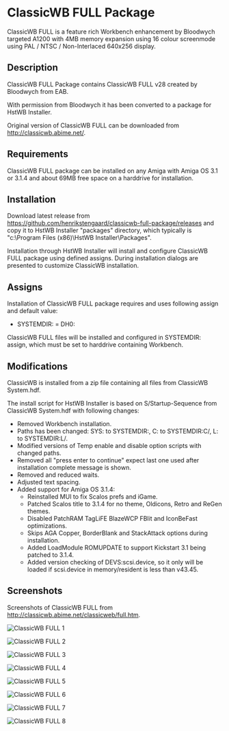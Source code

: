 # ClassicWB FULL Package

ClassicWB FULL is a feature rich Workbench enhancement by Bloodwych targeted A1200 with 4MB memory expansion using 16 colour screenmode using PAL / NTSC / Non-Interlaced 640x256 display.

## Description

ClassicWB FULL Package contains ClassicWB FULL v28 created by Bloodwych from EAB.

With permission from Bloodwych it has been converted to a package for HstWB Installer.

Original version of ClassicWB FULL can be downloaded from http://classicwb.abime.net/.

## Requirements

ClassicWB FULL package can be installed on any Amiga with Amiga OS 3.1 or 3.1.4 and about 69MB free space on a harddrive for installation.

## Installation

Download latest release from https://github.com/henrikstengaard/classicwb-full-package/releases and copy it to HstWB Installer "packages" directory, which typically is "c:\Program Files (x86)\HstWB Installer\Packages".

Installation through HstWB Installer will install and configure ClassicWB FULL package using defined assigns.
During installation dialogs are presented to customize ClassicWB installation.

## Assigns

Installation of ClassicWB FULL package requires and uses following assign and default value:

- SYSTEMDIR: = DH0:

ClassicWB FULL files will be installed and configured in SYSTEMDIR: assign, which must be set to harddrive containing Workbench.

## Modifications

ClassicWB is installed from a zip file containing all files from ClassicWB System.hdf.

The install script for HstWB Installer is based on S/Startup-Sequence from ClassicWB System.hdf with following changes:

- Removed Workbench installation.
- Paths has been changed: SYS: to SYSTEMDIR:, C: to SYSTEMDIR:C/, L: to SYSTEMDIR:L/.
- Modified versions of Temp enable and disable option scripts with changed paths.
- Removed all "press enter to continue" expect last one used after installation complete message is shown.
- Removed and reduced waits.
- Adjusted text spacing.
- Added support for Amiga OS 3.1.4:
  - Reinstalled MUI to fix Scalos prefs and iGame.
  - Patched Scalos title to 3.1.4 for no theme, Oldicons, Retro and ReGen themes.
  - Disabled PatchRAM TagLiFE BlazeWCP FBlit and IconBeFast optimizations.
  - Skips AGA Copper, BorderBlank and StackAttack options during installation.
  - Added LoadModule ROMUPDATE to support Kickstart 3.1 being patched to 3.1.4.
  - Added version checking of DEVS:scsi.device, so it only will be loaded if scsi.device in memory/resident is less than v43.45.


## Screenshots

Screenshots of ClassicWB FULL from http://classicwb.abime.net/classicweb/full.htm.

![ClassicWB FULL 1](screenshots/classicwb_full1.png?raw=true)

![ClassicWB FULL 2](screenshots/classicwb_full2.png?raw=true)

![ClassicWB FULL 3](screenshots/classicwb_full3.png?raw=true)

![ClassicWB FULL 4](screenshots/classicwb_full4.png?raw=true)

![ClassicWB FULL 5](screenshots/classicwb_full5.png?raw=true)

![ClassicWB FULL 6](screenshots/classicwb_full6.png?raw=true)

![ClassicWB FULL 7](screenshots/classicwb_full7.png?raw=true)

![ClassicWB FULL 8](screenshots/classicwb_full8.png?raw=true)
